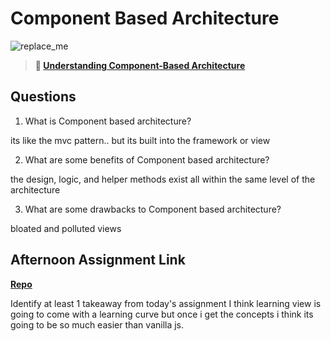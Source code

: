 # Component Based Architecture

![replace_me](https://codeworks.blob.core.windows.net/public/assets/img/illustrations/placeholder.svg)

> **📖 [Understanding Component-Based Architecture](https://codeworksacademy.com/fs-student-guide/resources/wk6/01-Component-Based-Architecture)**

## Questions

1. What is Component based architecture?

its like the mvc pattern.. but its built into the framework or view

2. What are some benefits of Component based architecture?


the design, logic, and helper methods exist all within the same level of the architecture 

3. What are some drawbacks to Component based architecture?

bloated and polluted views

## Afternoon Assignment Link

**[Repo](https://github.com/hannahprather/vue-playground)**

Identify at least 1 takeaway from today's assignment
I think learning view is going to come with a learning curve but once i get the 
concepts i think its going to be so much easier than vanilla js.
